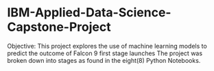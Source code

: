 # IBM-Applied-Data-Science-Capstone-Project
Objective: This project explores the use of machine learning models to predict the outcome of Falcon 9 first stage launches
The project was broken down into stages as found in the eight(8) Python Notebooks.
